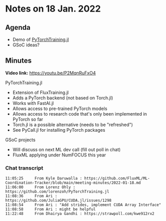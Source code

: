 # Notes on 18 Jan. 2022

## Agenda

- Demo of [PyTorchTraining.jl](https://github.com/lorenzoh/PyTorchTraining.jl)
- GSoC ideas?

## Minutes

**Video link:** https://youtu.be/P2MqnRuFxO4

PyTorchTraining.jl
- Extension of FluxTraining.jl
- Adds a PyTorch backend (not based on Torch.jl)
- Works with FastAI.jl
- Allows access to pre-trained PyTorch models
- Allows access to research code that's only been implemented in PyTorch so far
- Torch.jl is a possible alternative (needs to be "refreshed")
- See PyCall.jl for installing PyTorch packages

GSoC projects
- Will discuss on next ML dev call (fill out poll in chat)
- FluxML applying under NumFOCUS this year

### Chat transcript

```
11:05:25	 From Kyle Daruwalla : https://github.com/FluxML/ML-Coordination-Tracker/blob/main/meeting-minutes/2022-01-18.md
11:06:00	 From Lorenz Ohly : https://github.com/lorenzoh/PyTorchTraining.jl
11:08:36	 From Ari : https://github.com/JuliaGPU/CUDA.jl/issues/1298
11:08:54	 From Ari : "Add strides, implement CUDA Array Interface"
11:08:58	 From Ari : might be helpful
11:22:48	 From Dhairya Gandhi : https://strawpoll.com/kwe912rx2
```